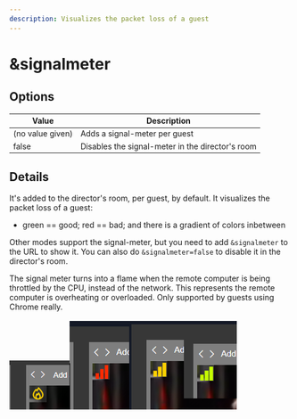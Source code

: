 ```yaml
---
description: Visualizes the packet loss of a guest
---
```


# \&signalmeter

## Options

| Value            | Description                                      |
| ---------------- | ------------------------------------------------ |
| (no value given) | Adds a signal-meter per guest                    |
| false            | Disables the signal-meter in the director's room |

## Details

It's added to the director's room, per guest, by default. It visualizes the packet loss of a guest:

* green == good; red == bad; and there is a gradient of colors inbetween

Other modes support the signal-meter, but you need to add `&signalmeter` to the URL to show it. You can also do `&signalmeter=false` to disable it in the director's room.

The signal meter turns into a flame when the remote computer is being throttled by the CPU, instead of the network. This represents the remote computer is overheating or overloaded. Only supported by guests using Chrome really.\
\
![](<../.gitbook/assets/image (126) (1).png>)![](<../.gitbook/assets/image (111).png>)

